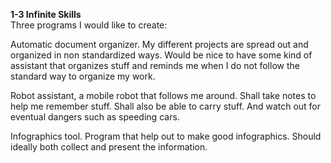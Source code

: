 **1-3 Infinite Skills**  
Three programs I would like to create:  

Automatic document organizer. My different projects are spread out and organized in non standardized ways. Would be nice to have some kind of assistant that organizes stuff and reminds me when I do not follow the standard way to organize my work.  

Robot assistant, a mobile robot that follows me around. Shall take notes to help me remember stuff. Shall also be able to carry stuff. And watch out for eventual dangers such as speeding cars.  

Infographics tool. Program that help out to make good infographics. Should ideally both collect and present the information.  
